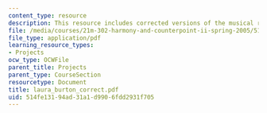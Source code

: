 ```yaml
---
content_type: resource
description: This resource includes corrected versions of the musical rhythms.
file: /media/courses/21m-302-harmony-and-counterpoint-ii-spring-2005/514fe13194ad31a1d9906fdd2931f705_laura_burton_correct.pdf
file_type: application/pdf
learning_resource_types:
- Projects
ocw_type: OCWFile
parent_title: Projects
parent_type: CourseSection
resourcetype: Document
title: laura_burton_correct.pdf
uid: 514fe131-94ad-31a1-d990-6fdd2931f705
---
```

